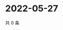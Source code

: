 # 2022-05-27

共 0 条

<!-- BEGIN WEIBO -->
<!-- 最后更新时间 Fri May 27 2022 05:15:39 GMT+0800 (China Standard Time) -->

<!-- END WEIBO -->
